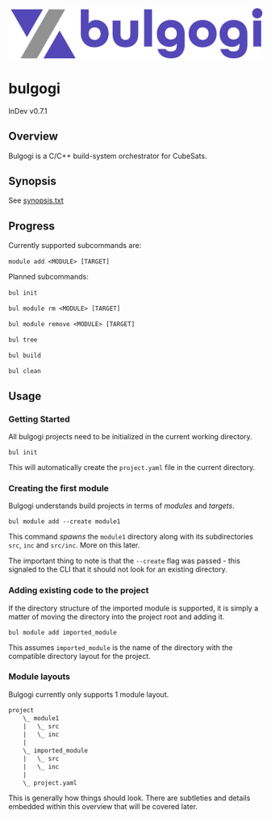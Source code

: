 ![bulgogi logo](./img/logo.png)

# bulgogi
InDev v0.7.1

## Overview
Bulgogi is a C/C++ build-system orchestrator for CubeSats.

## Synopsis
See [synopsis.txt](./synopsis.txt)

## Progress
Currently supported subcommands are:


```module add <MODULE> [TARGET]```

Planned subcommands:

```bul init```


```bul module rm <MODULE> [TARGET]```


```bul module remove <MODULE> [TARGET]```


```bul tree```


```bul build```


```bul clean```

## Usage
### Getting Started
All bulgogi projects need to be initialized in the current working directory.

```
bul init 
```

This will automatically create the `project.yaml` file in the current directory.

### Creating the first module 
Bulgogi understands build projects in terms of _modules_ and _targets_.

```
bul module add --create module1
```

This command _spawns_ the `module1` directory along with its subdirectories `src`, `inc` and `src/inc`. More on this later.

The important thing to note is that the `--create` flag was passed - this signaled to the CLI that it should not look for an existing directory.

### Adding existing code to the project 
If the directory structure of the imported module is supported, it is simply a matter of moving the directory into the project root and adding it.

```
bul module add imported_module
```

This assumes `imported_module` is the name of the directory with the compatible directory layout for the project.

### Module layouts 
Bulgogi currently only supports 1 module layout.

```
project
    \_ module1
    |   \_ src
    |   \_ inc
    |
    \_ imported_module 
    |   \_ src 
    |   \_ inc 
    |
    \_ project.yaml
```

This is generally how things should look. There are subtleties and details embedded within this overview that will be covered later.
